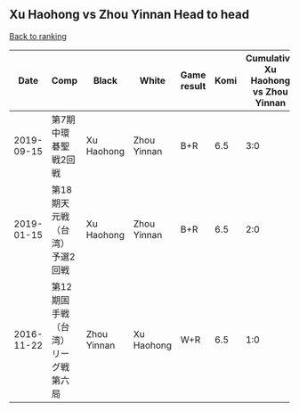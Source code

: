 ## Xu Haohong vs Zhou Yinnan Head to head

[Back to ranking](../../index.md)




| **Date** | **Comp** | **Black** | **White** | **Game result** | **Komi** | **Cumulative Xu Haohong vs Zhou Yinnan** | **Xu Haohong streak** | **Zhou Yinnan streak** | 
| --- | --- | --- | --- | --- | --- | --- | --- | --- |
| 2019-09-15 | 第7期中環碁聖戦2回戦 | Xu Haohong | Zhou Yinnan | B+R | 6.5 | 3:0 | 3 | 0 | 
| 2019-01-15 | 第18期天元戦（台湾）予選2回戦 | Xu Haohong | Zhou Yinnan | B+R | 6.5 | 2:0 | 2 | 0 | 
| 2016-11-22 | 第12期国手戦（台湾）リーグ戦第六局 | Zhou Yinnan | Xu Haohong | W+R | 6.5 | 1:0 | 1 | 0 |




